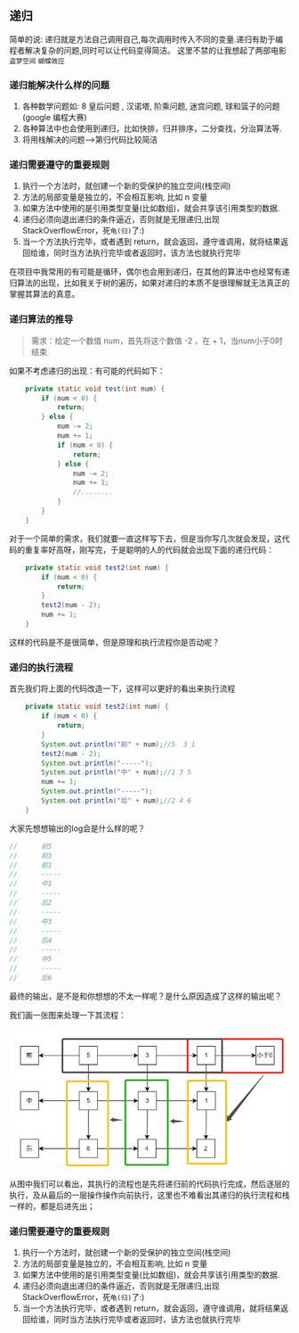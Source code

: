 ## 递归

简单的说: 递归就是方法自己调用自己,每次调用时传入不同的变量.递归有助于编程者解决复杂的问题,同时可以让代码变得简洁。
这里不禁的让我想起了两部电影 `盗梦空间` `蝴蝶效应`

### 递归能解决什么样的问题

1)	各种数学问题如: 8 皇后问题 ,  汉诺塔,  阶乘问题,  迷宫问题,  球和篮子的问题(google 编程大赛)
2)	各种算法中也会使用到递归，比如快排，归并排序，二分查找，分治算法等.
3)	将用栈解决的问题-->第归代码比较简洁

### 递归需要遵守的重要规则

1)	执行一个方法时，就创建一个新的受保护的独立空间(栈空间)
2)	方法的局部变量是独立的，不会相互影响, 比如 n 变量
3)	如果方法中使用的是引用类型变量(比如数组)，就会共享该引用类型的数据.
4)	递归必须向退出递归的条件逼近，否则就是无限递归,出现 StackOverflowError，死`龟(归)`了:)
5)	当一个方法执行完毕，或者遇到 return，就会返回，遵守谁调用，就将结果返回给谁，同时当方法执行完毕或者返回时，该方法也就执行完毕

在项目中我常用的有可能是循环，偶尔也会用到递归，在其他的算法中也经常有递归算法的出现，比如我关于树的遍历，如果对递归的本质不是很理解就无法真正的掌握其算法的真意。

### 递归算法的推导

> 需求：给定一个数值 num，首先将这个数值 -2 ，在 + 1，当num小于0时结束

如果不考虑递归的出现：有可能的代码如下：

```java
    private static void test(int num) {
        if (num < 0) {
            return;
        } else {
            num -= 2;
            num += 1;
            if (num < 0) {
                return;
            } else {
                num -= 2;
                num += 1;
                //........
            }
        }
    }
```

对于一个简单的需求，我们就要一直这样写下去，但是当你写几次就会发现，这代码的重复率好高呀，刚写完，于是聪明的人的代码就会出现下面的递归代码：

```java
    private static void test2(int num) {
        if (num < 0) {
            return;
        }
        test2(num - 2);
        num += 1;
    }
```

这样的代码是不是很简单，但是原理和执行流程你是否动呢？

### 递归的执行流程

首先我们将上面的代码改造一下，这样可以更好的看出来执行流程

```java
    private static void test2(int num) {
        if (num < 0) {
            return;
        }
        System.out.println("前" + num);//5  3 1
        test2(num - 2);
        System.out.println("-----");
        System.out.println("中" + num);//1 3 5
        num += 1;
        System.out.println("-----");
        System.out.println("后" + num);//2 4 6
    }
```

大家先想想输出的log会是什么样的呢？

```java
//      前5
//      前3
//      前1
//      -----
//      中1
//      -----
//      后2
//      -----
//      中3
//      -----
//      后4
//      -----
//      中5
//      -----
//      后6
```

最终的输出，是不是和你想想的不太一样呢？是什么原因造成了这样的输出呢？

我们画一张图来处理一下其流程：

![image-20210607151722506](../img/recursion01.png)

从图中我们可以看出，其执行的流程也是先将递归前的代码执行完成，然后逐层的执行，及从最后的一层操作操作向前执行，这里也不难看出其递归的执行流程和栈一样的，都是后进先出；

### 递归需要遵守的重要规则

1. 执行一个方法时，就创建一个新的受保护的独立空间(栈空间)
2. 方法的局部变量是独立的，不会相互影响, 比如 n 变量
3. 如果方法中使用的是引用类型变量(比如数组)，就会共享该引用类型的数据.
4. 递归必须向退出递归的条件逼近，否则就是无限递归,出现 StackOverflowError，死`龟(归)`了:)
5. 当一个方法执行完毕，或者遇到 return，就会返回，遵守谁调用，就将结果返回给谁，同时当方法执行完毕或者返回时，该方法也就执行完毕





